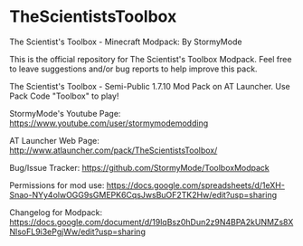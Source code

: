 # TheScientistsToolbox
The Scientist's Toolbox - Minecraft Modpack: By StormyMode

This is the official repository for The Scientist's Toolbox Modpack. Feel free to leave suggestions and/or bug reports to help improve this pack.

The Scientist's Toolbox - Semi-Public 1.7.10 Mod Pack on AT Launcher. Use Pack Code "Toolbox" to play!

StormyMode's Youtube Page: https://www.youtube.com/user/stormymodemodding

AT Launcher Web Page: http://www.atlauncher.com/pack/TheScientistsToolbox/

Bug/Issue Tracker: https://github.com/StormyMode/ToolboxModpack

Permissions for mod use: https://docs.google.com/spreadsheets/d/1eXH-Snao-NYy4olwOGG9sGMEPK6CqsJwsBuOF2TK2Hw/edit?usp=sharing

Changelog for Modpack: https://docs.google.com/document/d/19lqBsz0hDun2z9N4BPA2kUNMZs8XNlsoFL9i3ePgjWw/edit?usp=sharing

